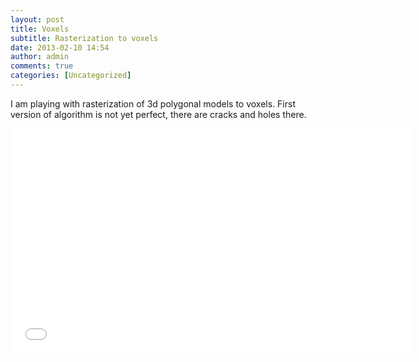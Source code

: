 ```yaml
---
layout: post
title: Voxels
subtitle: Rasterization to voxels
date: 2013-02-10 14:54
author: admin
comments: true
categories: [Uncategorized]
---
```

I am playing with rasterization of 3d polygonal models to voxels. First version of algorithm is not yet perfect, there are cracks and holes there.
<div class="videoWrapper"><iframe width="640" height="360" src="//www.youtube.com/embed/DXg2hcdEFMM" frameborder="0" allowfullscreen></iframe></div>
